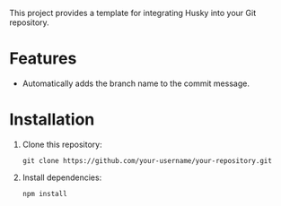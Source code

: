 This project provides a template for integrating Husky into your Git repository.
<h1>Features</h1>
<ul>
  <li>
    Automatically adds the branch name to the commit message.
  </li>
</ul>

<h1>Installation</h1>
<ol>
  <li>
    Clone this repository:<br/> 

    git clone https://github.com/your-username/your-repository.git    
  </li>
  <li>
   Install dependencies: <br/>
    
    npm install
  </li>
</ul>
